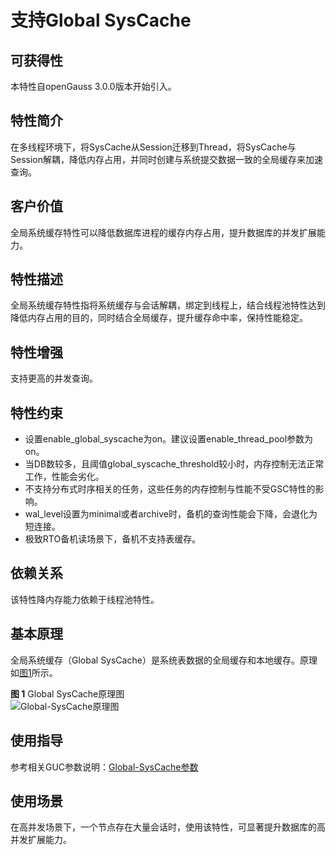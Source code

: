 # 支持Global SysCache<a name="ZH-CN_TOPIC_0000001220767350"></a>

## 可获得性<a name="section15406143204715"></a>

本特性自openGauss 3.0.0版本开始引入。

## 特性简介<a name="section740615433477"></a>

在多线程环境下，将SysCache从Session迁移到Thread，将SysCache与Session解耦，降低内存占用，并同时创建与系统提交数据一致的全局缓存来加速查询。

## 客户价值<a name="section13406743164715"></a>

全局系统缓存特性可以降低数据库进程的缓存内存占用，提升数据库的并发扩展能力。

## 特性描述<a name="section16406154310471"></a>

全局系统缓存特性指将系统缓存与会话解耦，绑定到线程上，结合线程池特性达到降低内存占用的目的，同时结合全局缓存，提升缓存命中率，保持性能稳定。

## 特性增强<a name="section1340684315478"></a>

支持更高的并发查询。

## 特性约束<a name="section06531946143616"></a>

-   设置enable\_global\_syscache为on。建议设置enable\_thread\_pool参数为on。
-   当DB数较多，且阈值global\_syscache\_threshold较小时，内存控制无法正常工作，性能会劣化。
-   不支持分布式时序相关的任务，这些任务的内存控制与性能不受GSC特性的影响。
-   wal\_level设置为minimal或者archive时，备机的查询性能会下降，会退化为短连接。
-   极致RTO备机读场景下，备机不支持表缓存。

## 依赖关系<a name="section8406643144716"></a>

该特性降内存能力依赖于线程池特性。

## 基本原理<a name="section8406643144717"></a>

全局系统缓存（Global SysCache）是系统表数据的全局缓存和本地缓存。原理如[图1](#fig15658164619166)所示。

**图 1**  Global SysCache原理图<a name="fig15658164619166"></a>  
![](figures/Global-SysCache-Schemati.png "Global-SysCache原理图")

## 使用指导<a name="section8406643144718"></a>

参考相关GUC参数说明：[Global-SysCache参数](../DatabaseReference/Global-SysCache参数.md)

## 使用场景<a name="section8406643144719"></a>

在高并发场景下，一个节点存在大量会话时，使用该特性，可显著提升数据库的高并发扩展能力。